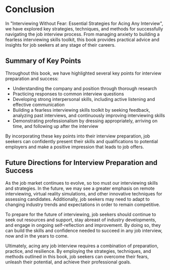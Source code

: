 # Conclusion

In "Interviewing Without Fear: Essential Strategies for Acing Any Interview", we have explored key strategies, techniques, and methods for successfully navigating the job interview process. From managing anxiety to building a fearless interviewing skills toolkit, this book provides practical advice and insights for job seekers at any stage of their careers.

Summary of Key Points
---------------------

Throughout this book, we have highlighted several key points for interview preparation and success:

* Understanding the company and position through thorough research
* Practicing responses to common interview questions
* Developing strong interpersonal skills, including active listening and effective communication
* Building a fearless interviewing skills toolkit by seeking feedback, analyzing past interviews, and continuously improving interviewing skills
* Demonstrating professionalism by dressing appropriately, arriving on time, and following up after the interview

By incorporating these key points into their interview preparation, job seekers can confidently present their skills and qualifications to potential employers and make a positive impression that leads to job offers.

Future Directions for Interview Preparation and Success
-------------------------------------------------------

As the job market continues to evolve, so too must our interviewing skills and strategies. In the future, we may see a greater emphasis on remote interviewing, virtual reality simulations, and other innovative techniques for assessing candidates. Additionally, job seekers may need to adapt to changing industry trends and expectations in order to remain competitive.

To prepare for the future of interviewing, job seekers should continue to seek out resources and support, stay abreast of industry developments, and engage in ongoing self-reflection and improvement. By doing so, they can build the skills and confidence needed to succeed in any job interview, now and in the years to come.

Ultimately, acing any job interview requires a combination of preparation, practice, and resilience. By employing the strategies, techniques, and methods outlined in this book, job seekers can overcome their fears, unleash their potential, and achieve their professional goals.
